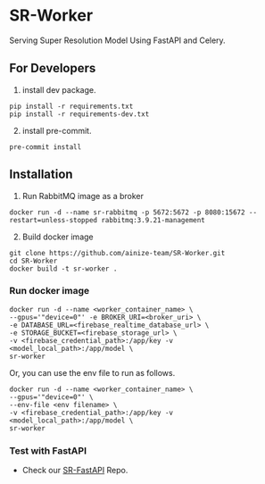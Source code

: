 # SR-Worker

Serving Super Resolution Model Using FastAPI and Celery.

## For Developers

1. install dev package.

```shell
pip install -r requirements.txt
pip install -r requirements-dev.txt
```

2. install pre-commit.

```shell
pre-commit install
```

## Installation
1. Run RabbitMQ image as a broker
```shell
docker run -d --name sr-rabbitmq -p 5672:5672 -p 8080:15672 --restart=unless-stopped rabbitmq:3.9.21-management
```

2. Build docker image
```shell
git clone https://github.com/ainize-team/SR-Worker.git
cd SR-Worker
docker build -t sr-worker .
```

### Run docker image
```shell
docker run -d --name <worker_container_name> \
--gpus='"device=0"' -e BROKER_URI=<broker_uri> \
-e DATABASE_URL=<firebase_realtime_database_url> \
-e STORAGE_BUCKET=<firebase_storage_url> \
-v <firebase_credential_path>:/app/key -v <model_local_path>:/app/model \
sr-worker
```
Or, you can use the env file to run as follows.
```shell
docker run -d --name <worker_container_name> \
--gpus='"device=0"' \
--env-file <env filename> \
-v <firebase_credential_path>:/app/key -v <model_local_path>:/app/model \
sr-worker
```

### Test with FastAPI
- Check our [SR-FastAPI](https://github.com/ainize-team/SR-FastAPI) Repo.
